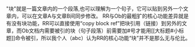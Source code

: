 "块"就是一篇文章内的一个段落,也可以理解为一个句子，它可以贴到另外一个文章内，可以在文章A与文章B间同步修改。
RR与Ob的最粗犷的核心功能差异就是有没有块功能，RR可以直接使用“copy block ref”把块引用（链接）到另外的文章，而Ob文档内需要被引的块（句子段落）前需要加#号才能用[[大标题#小标题]]命令被引，所以我个人（abc）认为RR的核心功能“块”并不是那么无与伦比。